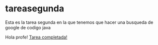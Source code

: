 # tareasegunda

Esta es la tarea segunda en la que tenemos que hacer una busqueda de google de codigo java

Hola profe! [Tarea completada!](https://www.google.com/search?q=codigo+java&oq=codigo+java&aqs=chrome..69i57.1290j0j1&sourceid=chrome&ie=UTF-8)
